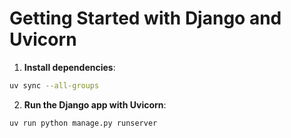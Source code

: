 # Getting Started with Django and Uvicorn

1. **Install dependencies**:
  ```bash
  uv sync --all-groups
  ```

2. **Run the Django app with Uvicorn**:
  ```bash
  uv run python manage.py runserver
  ```